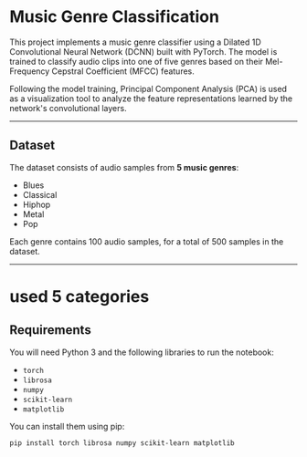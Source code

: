 # Music Genre Classification 

This project implements a music genre classifier using a Dilated 1D Convolutional Neural Network (DCNN) built with PyTorch. The model is trained to classify audio clips into one of five genres based on their Mel-Frequency Cepstral Coefficient (MFCC) features.

Following the model training, Principal Component Analysis (PCA) is used as a visualization tool to analyze the feature representations learned by the network's convolutional layers.

---

## Dataset

The dataset consists of audio samples from **5 music genres**:
* Blues
* Classical
* Hiphop
* Metal
* Pop

Each genre contains 100 audio samples, for a total of 500 samples in the dataset.

---
# used 5 categories
## Requirements

You will need Python 3 and the following libraries to run the notebook:

* `torch`
* `librosa`
* `numpy`
* `scikit-learn`
* `matplotlib`

You can install them using pip:
```bash
pip install torch librosa numpy scikit-learn matplotlib
